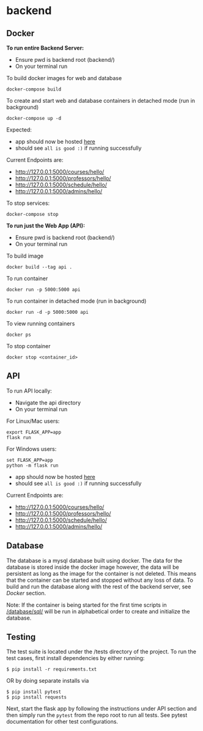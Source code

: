 # backend

## Docker
**To run entire Backend Server:**
- Ensure pwd is backend root (backend/)
- On your terminal run

To build docker images for web and database
```
docker-compose build
```

To create and start web and database containers in detached mode (run in background)
```
docker-compose up -d
```

Expected:
- app should now be hosted [here](http://127.0.0.1:5000/)
- should see `all is good :)` if running successfully

Current Endpoints are:
- http://127.0.0.1:5000/courses/hello/
- http://127.0.0.1:5000/professors/hello/
- http://127.0.0.1:5000/schedule/hello/
- http://127.0.0.1:5000/admins/hello/


To stop services:
```
docker-compose stop
```

**To run just the Web App (API):**
- Ensure pwd is backend root (backend/)
- On your terminal run

To build image
```
docker build --tag api .
```

To run container
```
docker run -p 5000:5000 api
```

To run container in detached mode (run in background)
```
docker run -d -p 5000:5000 api
```

To view running containers
```
docker ps
```
To stop container
```
docker stop <container_id>
```


## API
To  run API locally:
- Navigate the api directory
- On your terminal run

For Linux/Mac users:
```
export FLASK_APP=app
flask run
```
For Windows users:
```
set FLASK_APP=app
python -m flask run
```
- app should now be hosted [here](http://127.0.0.1:5000/)
- should see `all is good :)` if running successfully

Current Endpoints are:
- http://127.0.0.1:5000/courses/hello/
- http://127.0.0.1:5000/professors/hello/
- http://127.0.0.1:5000/schedule/hello/
- http://127.0.0.1:5000/admins/hello/

## Database
The database is a mysql database built using docker. The data for the database is stored inside the docker image however, the data will be persistent as long 
as the image for the container is not deleted. This means that the container can be started and stopped without any loss of data. To build and run the database along with the rest of the backend server, see *Docker* section.

Note: If the container is being started for the first time scripts in [/database/sql/](/database/sql/) will be run in alphabetical order to create and initialize the database. 

## Testing
The test suite is located under the /tests directory of the project. To run the test cases, first install dependencies by either running:

```
$ pip install -r requirements.txt
```

OR by doing separate installs via

```
$ pip install pytest
$ pip install requests
```

Next, start the flask app by following the instructions under API section and then simply run the `pytest` from the repo root to run all tests. See pytest documentation for other test configurations.
